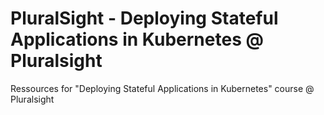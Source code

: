 # PluralSight - Deploying Stateful Applications in Kubernetes @ Pluralsight
Ressources for "Deploying Stateful Applications in Kubernetes" course @ Pluralsight 
